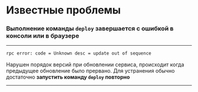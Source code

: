 # Известные проблемы

### Выполнение команды `deploy` завершается с ошибкой в консоли или в браузере

---

```sh
rpc error: code = Unknown desc = update out of sequence
```

Нарушен порядок версий при обновлении сервиса, происходит когда предыдущее обновление было прервано.
Для устранения обычно достаточно **запустить команду `deploy` повторно**

---
